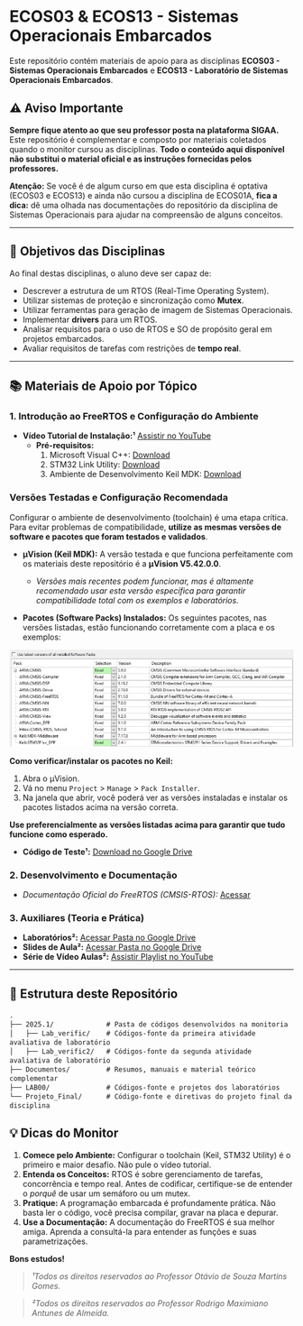 # ECOS03 & ECOS13 - Sistemas Operacionais Embarcados

Este repositório contém materiais de apoio para as disciplinas **ECOS03 - Sistemas Operacionais Embarcados** e **ECOS13 - Laboratório de Sistemas Operacionais Embarcados**.

## ⚠️ Aviso Importante

**Sempre fique atento ao que seu professor posta na plataforma SIGAA.**
Este repositório é complementar e composto por materiais coletados quando o monitor cursou as disciplinas. **Todo o conteúdo aqui disponível não substitui o material oficial e as instruções fornecidas pelos professores.**

**Atenção:** Se você é de algum curso em que esta disciplina é optativa (ECOS03 e ECOS13) e ainda não cursou a disciplina de ECOS01A, **fica a dica:** dê uma olhada nas documentações do repositório da disciplina de Sistemas Operacionais para ajudar na compreensão de alguns conceitos.

---

## 🎯 Objetivos das Disciplinas

Ao final destas disciplinas, o aluno deve ser capaz de:

*   Descrever a estrutura de um RTOS (Real-Time Operating System).
*   Utilizar sistemas de proteção e sincronização como **Mutex**.
*   Utilizar ferramentas para geração de imagem de Sistemas Operacionais.
*   Implementar **drivers** para um RTOS.
*   Analisar requisitos para o uso de RTOS e SO de propósito geral em projetos embarcados.
*   Avaliar requisitos de tarefas com restrições de **tempo real**.

---

## 📚 Materiais de Apoio por Tópico

### 1. Introdução ao FreeRTOS e Configuração do Ambiente
*   **Vídeo Tutorial de Instalação:¹** [Assistir no YouTube](https://youtu.be/DoGPWF8iJy0)
    *   **Pré-requisitos:**
        1.  Microsoft Visual C++: [Download](https://www.microsoft.com/pt-br/download/details.aspx?id=48145)
        2.  STM32 Link Utility: [Download](https://www.st.com/en/development-tools/stsw-link004.html#get-software)
        3.  Ambiente de Desenvolvimento Keil MDK: [Download](https://www.keil.com/download/product/)

### Versões Testadas e Configuração Recomendada

Configurar o ambiente de desenvolvimento (toolchain) é uma etapa crítica. Para evitar problemas de compatibilidade, **utilize as mesmas versões de software e pacotes que foram testados e validados**.

*   **µVision (Keil MDK):** A versão testada e que funciona perfeitamente com os materiais deste repositório é a **µVision V5.42.0.0**.
    *   *Versões mais recentes podem funcionar, mas é altamente recomendado usar esta versão específica para garantir compatibilidade total com os exemplos e laboratórios.*

*   **Pacotes (Software Packs) Instalados:**
    Os seguintes pacotes, nas versões listadas, estão funcionando corretamente com a placa e os exemplos:

![](versoes.png)

**Como verificar/instalar os pacotes no Keil:**
1.  Abra o µVision.
2.  Vá no menu `Project` > `Manage` > `Pack Installer`.
3.  Na janela que abrir, você poderá ver as versões instaladas e instalar os pacotes listados acima na versão correta.

**Use preferencialmente as versões listadas acima para garantir que tudo funcione como esperado.**

*   **Código de Teste¹:** [Download no Google Drive](https://drive.google.com/file/d/12M1g1bPAiYj8eHamMVM3GPySJZZoiD0W/view?usp=sharing)

### 2. Desenvolvimento e Documentação
*   *Documentação Oficial do FreeRTOS (CMSIS-RTOS):* [Acessar](https://arm-software.github.io/CMSIS_5/latest/RTOS/html/index.html)

### 3. Auxiliares (Teoria e Prática)
*   **Laboratórios²:** [Acessar Pasta no Google Drive](https://drive.google.com/drive/folders/16TBHZGL2HVfUESPm6IhvEoYG0nnl3ddm)
*   **Slides de Aula²:** [Acessar Pasta no Google Drive](https://drive.google.com/drive/folders/16TL4bP4UZIY0jOIBmZMEUSAPasSaol9r)
*   **Série de Vídeo Aulas²:** [Assistir Playlist no YouTube](https://www.youtube.com/watch?v=6m_ptPmPmJ4&list=PLqBAJMdCNemmvUYzwij935_VYaiuaJkta)

---

## 📂 Estrutura deste Repositório
```
.
├── 2025.1/             # Pasta de códigos desenvolvidos na monitoria
│   ├── Lab_verific/    # Códigos-fonte da primeira atividade avaliativa de laboratório
│   ├── Lab_verific2/   # Códigos-fonte da segunda atividade avaliativa de laboratório
├── Documentos/         # Resumos, manuais e material teórico complementar
├── LAB00/              # Códigos-fonte e projetos dos laboratórios
└── Projeto_Final/      # Código-fonte e diretivas do projeto final da disciplina
```

## 💡 Dicas do Monitor

1.  **Comece pelo Ambiente:** Configurar o toolchain (Keil, STM32 Utility) é o primeiro e maior desafio. Não pule o vídeo tutorial.
2.  **Entenda os Conceitos:** RTOS é sobre gerenciamento de tarefas, concorrência e tempo real. Antes de codificar, certifique-se de entender o *porquê* de usar um semáforo ou um mutex.
3.  **Pratique:** A programação embarcada é profundamente prática. Não basta ler o código, você precisa compilar, gravar na placa e depurar.
4.  **Use a Documentação:** A documentação do FreeRTOS é sua melhor amiga. Aprenda a consultá-la para entender as funções e suas parametrizações.

**Bons estudos!**

> *¹Todos os direitos reservados ao Professor Otávio de Souza Martins Gomes.*

> *²Todos os direitos reservados ao Professor Rodrigo Maximiano Antunes de Almeida.*